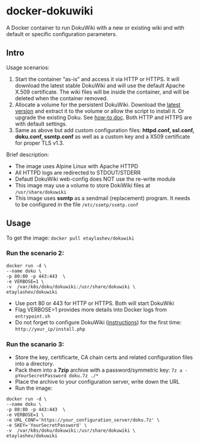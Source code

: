 # docker-dokuwiki
A Docker container to run DokuWiki with a new or existing wiki and with default or specific configuration parameters.

## Intro

Usage scenarios: 
1. Start the container “as-is” and access it via HTTP or HTTPS. It will download the latest stable DokuWiki and will use the default Apache X.509 certificate. The wiki files will be inside the container, and will be deleted when the container removed. 
2. Allocate a volume for the persistent DokuWiki. Download the [latest version](https://download.dokuwiki.org/) and extract it to the volume or allow the script to install it. Or upgrade the existing Doku. See [how-to doc](https://www.dokuwiki.org/install:upgrade). Both HTTP and HTTPS are with default settings.
3. Same as above but add custom configuration files: **httpd.conf, ssl.conf, doku.conf, ssmtp.conf** as well as a custom key and a X509 certificate for proper TLS v1.3.

Brief description:
- The image uses Alpine Linux with Apache HTTPD
- All HTTPD logs are redirected to STDOUT/STDERR
- Defautl DokuWiki web-config does NOT use the re-write module
- This image may use a volume to store DokiWiki files at `/usr/share/dokuwiki`
- This image uses **ssmtp** as a sendmail (replacement) program. It needs to be configured in the file `/etc/ssmtp/ssmtp.conf`

## Usage

To get the image: `docker pull etaylashev/dokuwiki`

### Run the scenario 2:
```
docker run -d \
--name doku \
-p 80:80 -p 443:443  \
-e VERBOSE=1 \
-v  /var/k8s/doku/dokuwiki:/usr/share/dokuwiki \
etaylashev/dokuwiki
```
- Use port 80 or 443 for HTTP or HTTPS. Both will start DokuWiki
- Flag VERBOSE=1 provides more details into Docker logs from `entrypoint.sh`
- Do not forget to configure DokuWiki ([instructions](https://www.dokuwiki.org/install)) for the first time: `http://your_ip/install.php`

### Run the scanario 3:
- Store the  key, certificarte, CA chain certs and related configuration files into a directory.
- Pack them into a **7zip** archive with a password/symmetric key: `7z a -pYourSecretPassword doku.7z ./*`
- Place the archive to your configuration server, write down the URL
- Run the image: 
```
docker run -d \
--name doku \
-p 80:80 -p 443:443  \
-e VERBOSE=1 \
-e URL_CONF='https://your_configuration_server/doku.7z' \
-e SKEY='YourSecretPassword' \
-v  /var/k8s/doku/dokuwiki:/usr/share/dokuwiki \
etaylashev/dokuwiki
```
